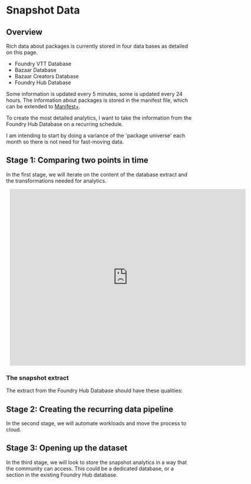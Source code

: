 # Snapshot Data  

## Overview  

Rich data about packages is currently stored in four data bases as detailed on this page.  

- Foundry VTT Database  
- Bazaar Database  
- Bazaar Creators Database  
- Foundry Hub Database  

Some information is updated every 5 minutes, some is updated every 24 hours.  The information about packages is stored in the manifest file, which can be extended to [Manifest+](https://foundryvtt.wiki/en/development/manifest-plus).

To create the most detailed analytics, I want to take the information from the Foundry Hub Database on a recurring schedule.  

I am intending to start by doing a variance of the 'package universe' each month so there is not need for fast-moving data.   


## Stage 1: Comparing two points in time

In the first stage, we will iterate on the content of the database extract and the transformations needed for analytics.  


<div style="width: 640px; height: 480px; margin: 10px; position: relative;"><iframe allowfullscreen frameborder="0" style="width:640px; height:480px" src="https://lucid.app/documents/embeddedchart/904a5f82-7c68-4f34-83b3-9b8001244504" id="aGbFrIg~K9ea"></iframe>
</div>

### The snapshot extract  

The extract from the Foundry Hub Database should have these qualities:  




## Stage 2: Creating the recurring data pipeline  

In the second stage, we will automate workloads and move the process to cloud.  

## Stage 3: Opening up the dataset  

In the third stage, we will look to store the snapshot analytics in a way that the community can access. This could be a dedicated database, or a section in the existing Foundry Hub database.  
